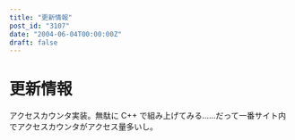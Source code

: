 ```yaml
---
title: "更新情報"
post_id: "3107"
date: "2004-06-04T00:00:00Z"
draft: false
---
```


# 更新情報

アクセスカウンタ実装。無駄に C++ で組み上げてみる……だって一番サイト内でアクセスカウンタがアクセス量多いし。
